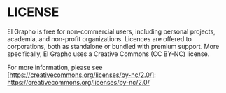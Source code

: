 # LICENSE

El Grapho is free for non-commercial users, including personal projects, academia, and non-profit organizations. Licences are offered to corporations, both as standalone or bundled with premium support.  More specifically, El Grapho uses a Creative Commons (CC BY-NC) license.

For more information, please see [https://creativecommons.org/licenses/by-nc/2.0/]: https://creativecommons.org/licenses/by-nc/2.0/